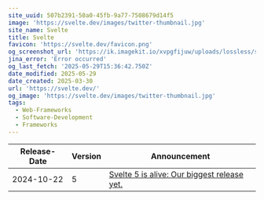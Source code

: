 ```yaml
---
site_uuid: 507b2391-50a0-45fb-9a77-7508679d14f5
image: 'https://svelte.dev/images/twitter-thumbnail.jpg'
site_name: Svelte
title: Svelte
favicon: 'https://svelte.dev/favicon.png'
og_screenshot_url: 'https://ik.imagekit.io/xvpgfijuw/uploads/lossless/screenshots/20250529_Svelte_og_screenshot.jpeg'
jina_error: 'Error occurred'
og_last_fetch: '2025-05-29T15:36:42.750Z'
date_modified: 2025-05-29
date_created: 2025-03-30
url: 'https://svelte.dev/'
og_image: 'https://svelte.dev/images/twitter-thumbnail.jpg'
tags:
  - Web-Frameworks
  - Software-Development
  - Frameworks
---
```


| Release-Date | Version | Announcement                                                                             |
| ------------ | ------- | ---------------------------------------------------------------------------------------- |
| 2024-10-22   | 5       | [Svelte 5 is alive: Our biggest release yet.](https://svelte.dev/blog/svelte-5-is-alive) |